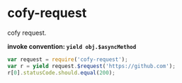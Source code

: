 cofy-request
============

cofy request.

**invoke convention: `yield obj.$asyncMethod`**

```js
var request = require('cofy-request');
var r = yield request.$request('https://github.com');
r[0].statusCode.should.equal(200);
```